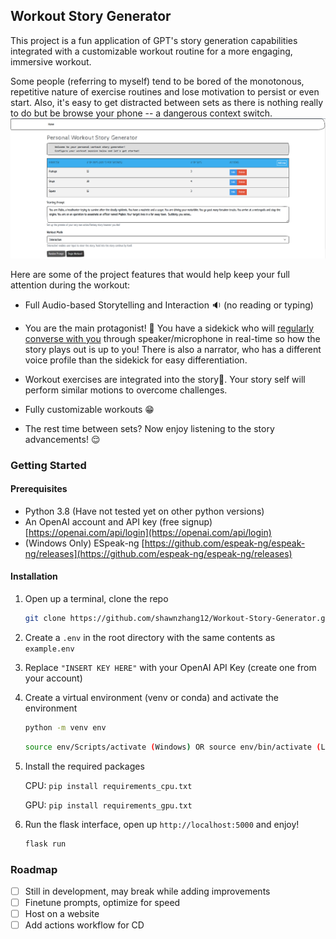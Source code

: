 ## Workout Story Generator

This project is a fun application of GPT's story generation capabilities integrated with a customizable workout routine for a more engaging, immersive workout. 

Some people (referring to myself) tend to be bored of the monotonous, repetitive nature of exercise routines and lose motivation to persist or even start. 
Also, it's easy to get distracted between sets as there is nothing really to do but be browse your phone -- a dangerous context switch. 
![](/static/home_page.png)

Here are some of the project features that would help keep your full attention during the workout:

- Full Audio-based Storytelling and Interaction :sound: (no reading or typing)

- You are the main protagonist! :mage: You have a sidekick who will <u>regularly converse with you</u> through speaker/microphone in real-time so how the story plays out is up to you! There is also a narrator, who has a different voice profile than the sidekick for easy differentiation.

- Workout exercises are integrated into the story:muscle:. Your story self will perform similar motions to overcome challenges.

- Fully customizable workouts :grin:

- The rest time between sets? Now enjoy listening to the story advancements! :relieved:


### Getting Started

#### Prerequisites

- Python 3.8 (Have not tested yet on other python versions)
- An OpenAI account and API key (free signup) [https://openai.com/api/login](https://openai.com/api/login)
- (Windows Only) ESpeak-ng [https://github.com/espeak-ng/espeak-ng/releases](https://github.com/espeak-ng/espeak-ng/releases)

#### Installation

1. Open up a terminal, clone the repo

   ```sh
   git clone https://github.com/shawnzhang12/Workout-Story-Generator.git 
   ```

2. Create a `.env` in the root directory with the same contents as `example.env`

3. Replace `"INSERT KEY HERE"` with your OpenAI API Key (create one from your account)

4. Create a virtual environment (venv or conda) and activate the environment

   ```sh
   python -m venv env
   ```

   ```sh
   source env/Scripts/activate (Windows) OR source env/bin/activate (LINUX)
   ```

5. Install the required packages

   CPU: `pip install requirements_cpu.txt`

   GPU: `pip install requirements_gpu.txt`

6. Run the flask interface, open up `http://localhost:5000` and enjoy!

   ```sh
   flask run
   ```

### Roadmap
- [ ] Still in development, may break while adding improvements
- [ ] Finetune prompts, optimize for speed
- [ ] Host on a website
- [ ] Add actions workflow for CD
